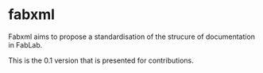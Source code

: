 # fabxml

Fabxml aims to propose a standardisation of the strucure of documentation in FabLab.

This is the 0.1 version that is presented for contributions.
